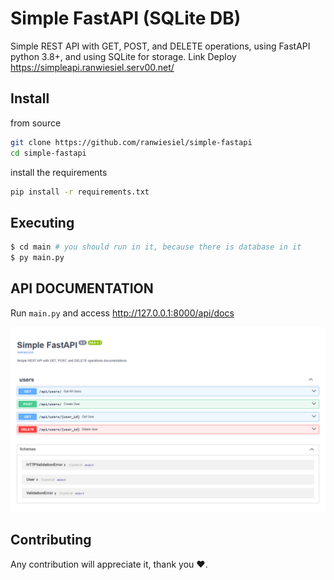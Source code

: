 # Simple FastAPI (SQLite DB)

Simple REST API with GET, POST, and DELETE operations, using FastAPI python 3.8+, and using SQLite for storage. Link Deploy https://simpleapi.ranwiesiel.serv00.net/

## Install

from source
```bash
git clone https://github.com/ranwiesiel/simple-fastapi
cd simple-fastapi
```

install the requirements

```bash
pip install -r requirements.txt
```

## Executing


```bash
$ cd main # you should run in it, because there is database in it
$ py main.py
```

## API DOCUMENTATION

Run `main.py` and access http://127.0.0.1:8000/api/docs

![](https://raw.githubusercontent.com/ranwiesiel/simple-fastapi/main/doc.png)

## Contributing

Any contribution will appreciate it, thank you ❤.